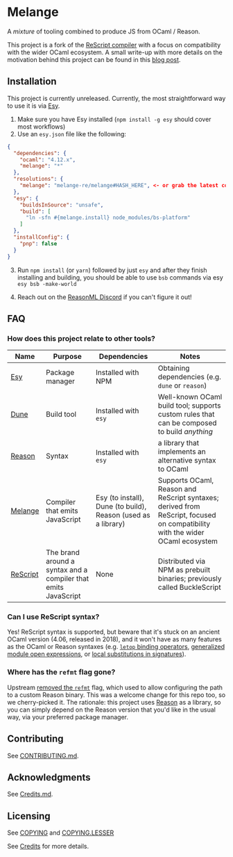 # Melange

A _mixture_ of tooling combined to produce JS from OCaml / Reason.

This project is a fork of the
[ReScript compiler](https://github.com/rescript-lang/rescript-compiler/) with
a focus on compatibility with the wider OCaml ecosystem. A small write-up with
more details on the motivation behind this project can be found in this
[blog post](https://anmonteiro.com/2021/03/on-ocaml-and-the-js-platform/).

## Installation

This project is currently unreleased. Currently, the most straightforward way
to use it is via [Esy](https://esy.sh).

1. Make sure you have Esy installed (`npm install -g esy` should cover most
   workflows)
2. Use an `esy.json` file like the following:

```json
{
  "dependencies": {
    "ocaml": "4.12.x",
    "melange": "*"
  },
  "resolutions": {
    "melange": "melange-re/melange#HASH_HERE", <- or grab the latest commit in this repo
  },
  "esy": {
    "buildsInSource": "unsafe",
    "build": [
      "ln -sfn #{melange.install} node_modules/bs-platform"
    ]
  },
  "installConfig": {
    "pnp": false
  }
}
```

3. Run `npm install` (or `yarn`) followed by just `esy` and after they finish installing and building, you should be able to use `bsb` commands via esy `esy bsb -make-world`

4. Reach out on the [ReasonML Discord](https://discord.gg/reasonml) if you
   can't figure it out!

## FAQ

### How does this project relate to other tools?

| Name  | Purpose  | Dependencies  |  Notes |
|---|---|---|---|
| [Esy](https://esy.sh)  | Package manager |  Installed with NPM |  Obtaining dependencies (e.g. `dune` or `reason`)  |
| [Dune](https://dune.build/)  | Build tool  | Installed with `esy` | Well-known OCaml build tool; supports custom rules that can be composed to build _anything_ |
|  [Reason](https://reasonml.github.io/) | Syntax  |  Installed with `esy` | a library that implements an alternative syntax to OCaml  |
|  [Melange](https://melange.re) | Compiler that emits JavaScript  |  Esy (to install), Dune (to build), Reason (used as a library) |  Supports OCaml, Reason and ReScript syntaxes; derived from ReScript, focused on compatibility with the wider OCaml ecosystem |
|  [ReScript](https://rescript-lang.org/) | The brand around a syntax and a compiler that emits JavaScript  | None | Distributed via NPM as prebuilt binaries; previously called BuckleScript |

### Can I use ReScript syntax?

Yes! ReScript syntax is supported, but beware that it's stuck on an ancient
OCaml version (4.06, released in 2018), and it won't have as many features as
the OCaml or Reason syntaxes
(e.g. [`letop` binding operators](https://github.com/ocaml/ocaml/pull/1947),
[generalized module open expressions](https://github.com/ocaml/ocaml/pull/2147),
or [local substitutions in signatures](https://github.com/ocaml/ocaml/pull/2122)).

### Where has the `refmt` flag gone?

Upstream [removed the `refmt`](https://github.com/rescript-lang/rescript-compiler/pull/4998/commits/be9b1add647859d595dc2e2cbd5552ca246d1df9)
flag, which used to allow configuring the path to a custom Reason binary. This
was a welcome change for this repo too, so we cherry-picked it. The rationale:
this project uses [Reason](https://github.com/reasonml/reason) as a library,
so you can simply depend on the Reason version that you'd like in the usual way,
via your preferred package manager.

## Contributing

See [CONTRIBUTING.md](CONTRIBUTING.md).

## Acknowledgments

See [Credits.md](./Credits.md).

## Licensing

See [COPYING](./COPYING) and [COPYING.LESSER](./COPYING.LESSER)

See [Credits](./Credits.md) for more details.
